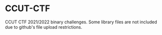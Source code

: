 # CCUT-CTF
CCUT CTF 2021/2022 binary challenges.
Some library files are not included due to github's file upload restrictions.
